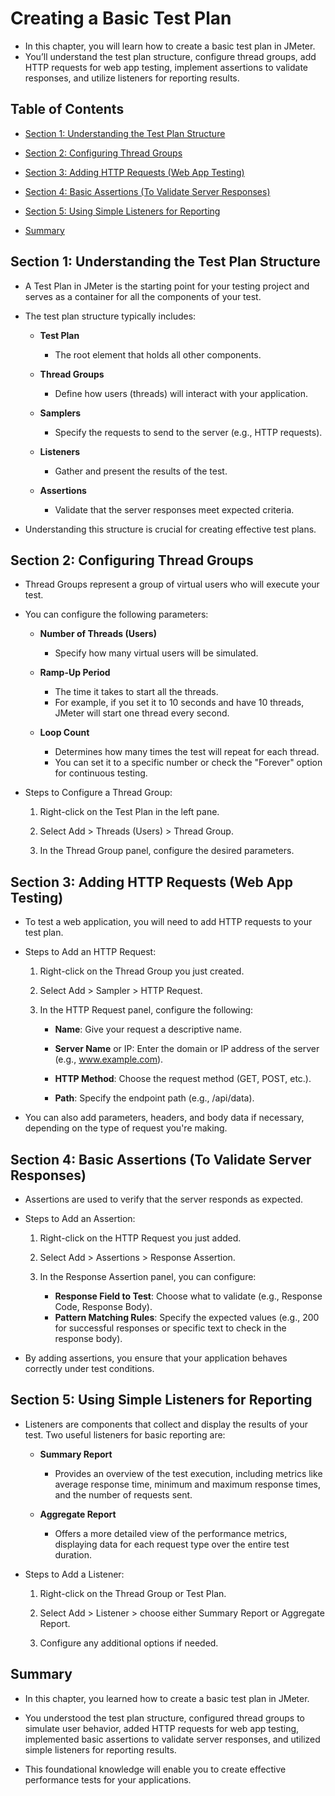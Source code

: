 # Creating a Basic Test Plan
- In this chapter, you will learn how to create a basic test plan in JMeter. 
- You’ll understand the test plan structure, configure thread groups, add HTTP requests for web app testing, implement assertions to validate responses, and utilize listeners for reporting results.

## Table of Contents

- [Section 1: Understanding the Test Plan Structure](#section-1-understanding-the-test-plan-structure)

- [Section 2: Configuring Thread Groups](#section-2-configuring-thread-groups)

- [Section 3: Adding HTTP Requests (Web App Testing)](#section-3-adding-http-requests-web-app-testing)

- [Section 4: Basic Assertions (To Validate Server Responses)](#section-4-basic-assertions-to-validate-server-responses)

- [Section 5: Using Simple Listeners for Reporting](#section-5-using-simple-listeners-for-reporting)

- [Summary](#summary)

## Section 1: Understanding the Test Plan Structure

- A Test Plan in JMeter is the starting point for your testing project and serves as a container for all the components of your test. 

- The test plan structure typically includes:

    - **Test Plan**
        - The root element that holds all other components.

    - **Thread Groups** 
        - Define how users (threads) will interact with your application.

    - **Samplers**
        - Specify the requests to send to the server (e.g., HTTP requests).

    - **Listeners** 
        - Gather and present the results of the test.

    - **Assertions** 
        - Validate that the server responses meet expected criteria.

- Understanding this structure is crucial for creating effective test plans.

## Section 2: Configuring Thread Groups

- Thread Groups represent a group of virtual users who will execute your test. 

- You can configure the following parameters:

    - **Number of Threads (Users)**
        - Specify how many virtual users will be simulated.

    - **Ramp-Up Period**
        - The time it takes to start all the threads. 
        - For example, if you set it to 10 seconds and have 10 threads, JMeter will start one thread every second.
    
    - **Loop Count**
        - Determines how many times the test will repeat for each thread. 
        - You can set it to a specific number or check the "Forever" option for continuous testing.

- Steps to Configure a Thread Group:

    1. Right-click on the Test Plan in the left pane.

    2. Select Add > Threads (Users) > Thread Group.

    3. In the Thread Group panel, configure the desired parameters.

## Section 3: Adding HTTP Requests (Web App Testing)

- To test a web application, you will need to add HTTP requests to your test plan.

- Steps to Add an HTTP Request:

    1. Right-click on the Thread Group you just created.

    2. Select Add > Sampler > HTTP Request.

    3. In the HTTP Request panel, configure the following:

        - **Name**: Give your request a descriptive name.

        - **Server Name** or IP: Enter the domain or IP address of the server (e.g., www.example.com).

        - **HTTP Method**: Choose the request method (GET, POST, etc.).

        - **Path**: Specify the endpoint path (e.g., /api/data).

- You can also add parameters, headers, and body data if necessary, depending on the type of request you're making.

## Section 4: Basic Assertions (To Validate Server Responses)

- Assertions are used to verify that the server responds as expected.

- Steps to Add an Assertion:

    1. Right-click on the HTTP Request you just added.

    2. Select Add > Assertions > Response Assertion.

    3. In the Response Assertion panel, you can configure:

        - **Response Field to Test**: Choose what to validate (e.g., Response Code, Response Body).
        - **Pattern Matching Rules**: Specify the expected values (e.g., 200 for successful responses or specific text to check in the response body).

- By adding assertions, you ensure that your application behaves correctly under test conditions.

## Section 5: Using Simple Listeners for Reporting

- Listeners are components that collect and display the results of your test. Two useful listeners for basic reporting are:

    - **Summary Report**
        - Provides an overview of the test execution, including metrics like average response time, minimum and maximum response times, and the number of requests sent.

    - **Aggregate Report**
        - Offers a more detailed view of the performance metrics, displaying data for each request type over the entire test duration.

- Steps to Add a Listener:

    1. Right-click on the Thread Group or Test Plan.

    2. Select Add > Listener > choose either Summary Report or Aggregate Report.

    3. Configure any additional options if needed.

## Summary

- In this chapter, you learned how to create a basic test plan in JMeter. 

- You understood the test plan structure, configured thread groups to simulate user behavior, added HTTP requests for web app testing, implemented basic assertions to validate server responses, and utilized simple listeners for reporting results. 

- This foundational knowledge will enable you to create effective performance tests for your applications.